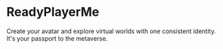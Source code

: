 # ReadyPlayerMe
 Create your avatar and explore virtual worlds with one consistent identity. It's your passport to the metaverse.
